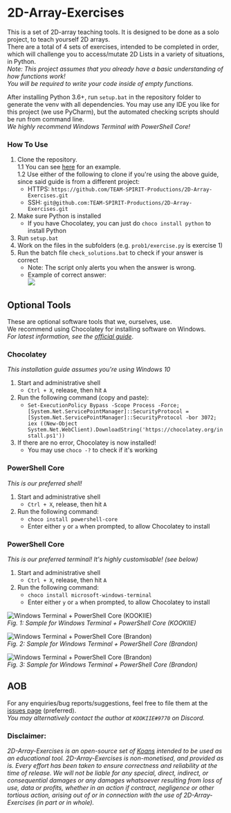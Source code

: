 # 2D-Array-Exercises
This is a set of 2D-array teaching tools. It is designed to be done as a solo project, to teach yourself 2D arrays.  
There are a total of 4 sets of exercises, intended to be completed in order, which will challenge you to access/mutate 2D Lists in a variety of situations, in Python.  
*Note: This project assumes that you already have a basic understanding of how functions work!*  
*You will be required to write your code inside of empty functions.*  

After installing Python 3.6+, run `setup.bat` in the repository folder to generate the venv with all dependencies.
You may use any IDE you like for this project (we use PyCharm), but the automated checking scripts should be run from command line.  
*We highly recommend Windows Terminal with PowerShell Core!*

### How To Use
1. Clone the repository.  
  1.1 You can see [here](https://github.com/TEAM-SPIRIT-Productions/Lapis/wiki/How-To-Clone) for an example.  
  1.2 Use either of the following to clone if you're using the above guide, since said guide is from a different project:  
    - HTTPS: `https://github.com/TEAM-SPIRIT-Productions/2D-Array-Exercises.git`
    - SSH: `git@github.com:TEAM-SPIRIT-Productions/2D-Array-Exercises.git`
2. Make sure Python is installed
    - If you have Chocolatey, you can just do `choco install python` to install Python
3. Run `setup.bat`
4. Work on the files in the subfolders (e.g. `prob1/exercise.py` is exercise 1)
5. Run the batch file `check_solutions.bat` to check if your answer is correct
    - Note: The script only alerts you when the answer is wrong.
    - Example of correct answer:  
    ![](https://i.imgur.com/x4lbz5j.png)

## Optional Tools
These are optional software tools that we, ourselves, use.  
We recommend using Chocolatey for installing software on Windows.  
*For latest information, see the [official guide](https://chocolatey.org/install)*.

### Chocolatey
*This installation guide assumes you're using Windows 10*
1. Start and administrative shell
    - `Ctrl + X`, release, then hit `A`
2. Run the following command (copy and paste):
    - `Set-ExecutionPolicy Bypass -Scope Process -Force; [System.Net.ServicePointManager]::SecurityProtocol = [System.Net.ServicePointManager]::SecurityProtocol -bor 3072; iex ((New-Object System.Net.WebClient).DownloadString('https://chocolatey.org/install.ps1'))`
3. If there are no error, Chocolatey is now installed!
    - You may use `choco -?` to check if it's working

### PowerShell Core
*This is our preferred shell!*
1. Start and administrative shell
    - `Ctrl + X`, release, then hit `A`
2. Run the following command:
    - `choco install powershell-core`
    - Enter either `y` or `a` when prompted, to allow Chocolatey to install 
    
### PowerShell Core
*This is our preferred terminal! It's highly customisable! (see below)*
1. Start and administrative shell
    - `Ctrl + X`, release, then hit `A`
2. Run the following command:
    - `choco install microsoft-windows-terminal`
    - Enter either `y` or `a` when prompted, to allow Chocolatey to install


![Windows Terminal + PowerShell Core (KOOKIIE)](https://i.imgur.com/SfzE1FC.png)  
*Fig. 1: Sample for Windows Terminal + PowerShell Core (KOOKIIE)*  

![Windows Terminal + PowerShell Core (Brandon)](https://media.discordapp.net/attachments/799839206549225472/799889758457167872/062b17f5261e44f17c60dcf5610f4436.png)  
*Fig. 2: Sample for Windows Terminal + PowerShell Core (Brandon)*  

![Windows Terminal + PowerShell Core (Brandon)](https://media.discordapp.net/attachments/729217437966270464/811426341010407444/1e1089ac9e7721d7d160d463bdafa95a.png)  
*Fig. 3: Sample for Windows Terminal + PowerShell Core (Brandon)*  

## AOB
For any enquiries/bug reports/suggestions, feel free to file them at the [issues page](https://github.com/TEAM-SPIRIT-Productions/2D-Array-Exercises/issues) (preferred).  
*You may alternatively contact the author at `KOOKIIE#9770` on Discord.*  

### Disclaimer:
*2D-Array-Exercises is an open-source set of [Koans](https://en.wikipedia.org/wiki/Koan) intended to be used as an educational tool. 2D-Array-Exercises is non-monetised, and provided as is. Every effort has been taken to ensure correctness and reliability at the time of release. We will not be liable for any special, direct, indirect, or consequential damages or any damages whatsoever resulting from loss of use, data or profits, whether in an action if contract, negligence or other tortious action, arising out of or in connection with the use of 2D-Array-Exercises (in part or in whole).*


